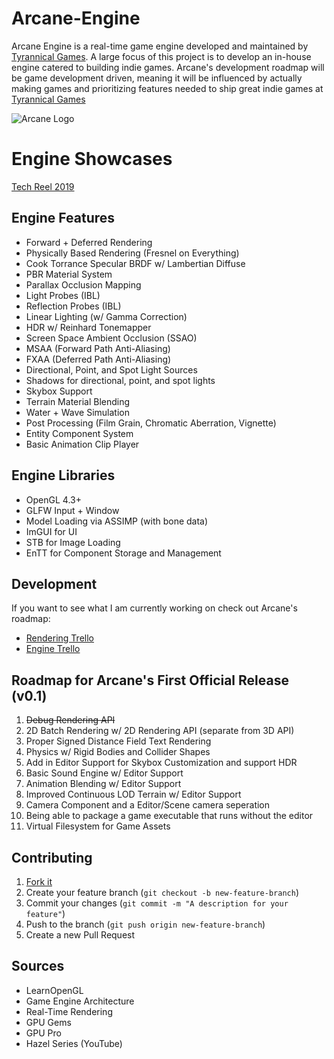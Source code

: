 # Arcane-Engine
Arcane Engine is a real-time game engine developed and maintained by [Tyrannical Games](https://ershany.github.io/). A large focus of this project is to develop an in-house engine catered to building indie games. Arcane's development roadmap will be game development driven, meaning it will be influenced by actually making games and prioritizing features needed to ship great indie games at [Tyrannical Games](https://ershany.github.io/)

![Arcane Logo](https://user-images.githubusercontent.com/11170417/79673959-8a210800-81ac-11ea-9474-3a44ee664152.png)

# Engine Showcases
[Tech Reel 2019](https://www.youtube.com/watch?v=sc02q6MXvVo)

## Engine Features
- Forward + Deferred Rendering
- Physically Based Rendering (Fresnel on Everything)
- Cook Torrance Specular BRDF w/ Lambertian Diffuse
- PBR Material System
- Parallax Occlusion Mapping
- Light Probes (IBL)
- Reflection Probes (IBL)
- Linear Lighting (w/ Gamma Correction)
- HDR w/ Reinhard Tonemapper
- Screen Space Ambient Occlusion (SSAO)
- MSAA (Forward Path Anti-Aliasing)
- FXAA (Deferred Path Anti-Aliasing)
- Directional, Point, and Spot Light Sources
- Shadows for directional, point, and spot lights
- Skybox Support
- Terrain Material Blending
- Water + Wave Simulation
- Post Processing (Film Grain, Chromatic Aberration, Vignette)
- Entity Component System
- Basic Animation Clip Player

## Engine Libraries
- OpenGL 4.3+
- GLFW Input + Window
- Model Loading via ASSIMP (with bone data)
- ImGUI for UI
- STB for Image Loading
- EnTT for Component Storage and Management

## Development
If you want to see what I am currently working on check out Arcane's roadmap:
- [Rendering Trello](https://trello.com/b/WzD2bYCD/arcane-rendering)
- [Engine Trello](https://trello.com/b/Giv16bRX/arcane-engine)

## Roadmap for Arcane's First Official Release (v0.1)
1. ~~Debug Rendering API~~
1. 2D Batch Rendering w/ 2D Rendering API (separate from 3D API)
1. Proper Signed Distance Field Text Rendering
1. Physics w/ Rigid Bodies and Collider Shapes
1. Add in Editor Support for Skybox Customization and support HDR
1. Basic Sound Engine w/ Editor Support
1. Animation Blending w/ Editor Support
1. Improved Continuous LOD Terrain w/ Editor Support
1. Camera Component and a Editor/Scene camera seperation
1. Being able to package a game executable that runs without the editor
1. Virtual Filesystem for Game Assets

## Contributing
1. [Fork it](https://github.com/Ershany/Arcane-Engine.git)
1. Create your feature branch (`git checkout -b new-feature-branch`)
1. Commit your changes (`git commit -m "A description for your feature"`)
1. Push to the branch (`git push origin new-feature-branch`)
1. Create a new Pull Request

## Sources
- LearnOpenGL
- Game Engine Architecture
- Real-Time Rendering
- GPU Gems
- GPU Pro
- Hazel Series (YouTube)
